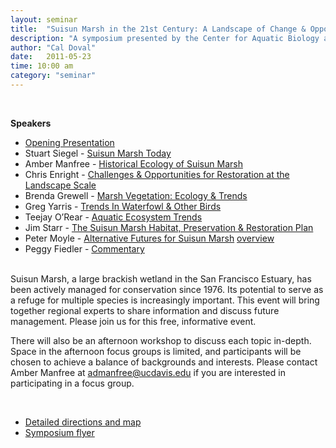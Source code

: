 ```yaml
---
layout: seminar
title:  "Suisun Marsh in the 21st Century: A Landscape of Change & Opportunity"
description: "A symposium presented by the Center for Aquatic Biology and Aquaculture at UC Davis (CABA) and sponsored by the Delta Stewardship Council and the Center for Watershed Sciences"
author: "Cal Doval"
date:   2011-05-23
time: 10:00 am
category: "seminar"
---
```

<p>&nbsp;</p>
<p><strong>Speakers</strong></p>
<ul><li><a href="http://webcast.ucdavis.edu/flashv2/?file=CABA/2011/05-23_Opening_Welcome.flv">Opening Presentation</a><br /></li><li>Stuart Siegel - <a href="http://webcast.ucdavis.edu/flashv2/?file=CAES/2011/05-23_Siegal.flv">Suisun Marsh Today</a></li><li>Amber Manfree - <a href="http://webcast.ucdavis.edu/flashv2/?file=CABA/2011/05-23_Manfree.flv">Historical Ecology of Suisun Marsh</a></li><li>Chris Enright - <a href="http://webcast.ucdavis.edu/flashv2/?file=CABA/2011/05-23_Enright.flv">Challenges &amp; Opportunities for Restoration at the Landscape Scale</a></li><li>Brenda Grewell - <a href="http://webcast.ucdavis.edu/flashv2/?file=CABA/2011/05-23_Grewell.flv">Marsh Vegetation: Ecology &amp; Trends</a></li><li>Greg Yarris - <a href="http://webcast.ucdavis.edu/flashv2/?file=CABA/2011/05-23_Yarris.flv">Trends In Waterfowl &amp; Other Birds</a></li><li>Teejay O’Rear - <a href="http://webcast.ucdavis.edu/flashv2/?file=CABA/2011/05-23_ORear.flv">Aquatic Ecosystem Trends</a></li><li>Jim Starr - <a href="http://webcast.ucdavis.edu/flashv2/?file=CABA/2011/05-23_Starr.flv">The Suisun Marsh Habitat, Preservation &amp; Restoration Plan</a></li><li>Peter Moyle - <a href="http://webcast.ucdavis.edu/flashv2/?file=CABA/2011/05-23_Moyle.flv">Alternative Futures for Suisun Marsh</a> <a href="http://webcast.ucdavis.edu/flashv2/?file=CABA/2011/05-23_Overview_Moyle.flv">overview</a></li><li>Peggy Fiedler - <a href="http://webcast.ucdavis.edu/flashv2/?file=CABA/2011/05-23_Fiedler.flv">Commentary</a></li></ul>
<p><br />Suisun Marsh, a large brackish wetland in the San Francisco Estuary, 
has been actively managed for conservation since 1976. Its potential to 
serve as a refuge for multiple species is increasingly important. This 
event will bring together regional experts to share information and 
discuss future management. Please join us for this free, informative 
event.</p>
<p>There will also be an afternoon workshop to discuss each topic 
in-depth. Space in the afternoon focus groups is limited, and 
participants will be chosen to achieve a balance of backgrounds and 
interests. Please contact Amber Manfree at <a class="external-link" href="mailto:admanfree@ucdavis.edu">admanfree@ucdavis.edu</a> if you are interested in participating in a focus group.</p>
&nbsp;
<ul><li><a class="external-link" href="http://conferencecenter.ucdavis.edu/UC_Davis_Conference_Center/Directions.html">Detailed directions and map</a></li><li><a title="SuisunSymposiumFlier_reminder.pdf" class="internal-link" href="/media/seminars/SuisunSymposiumFlier_reminder.pdf">Symposium flyer</a></li></ul>
